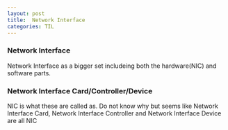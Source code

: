 ```yaml
---
layout: post
title:  Network Interface 
categories: TIL
---
```


### Network Interface
Network Interface as a bigger set includeing both the hardware(NIC) and software parts. 

### Network Interface Card/Controller/Device
NIC is what these are called as. Do not know why but seems like Network Interface Card, Network Interface Controller and Network Interface Device are all NIC
